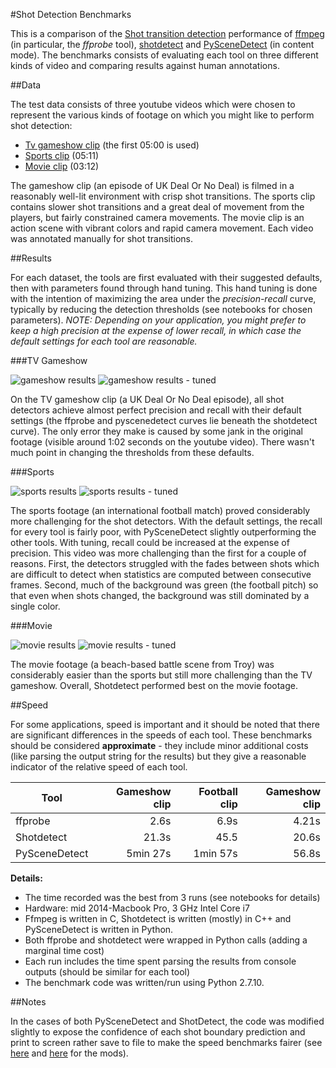 #Shot Detection Benchmarks

This is a comparison of the [Shot transition detection](https://en.wikipedia.org/wiki/Shot_transition_detection) performance of [ffmpeg](https://github.com/FFmpeg/FFmpeg) (in particular, the *ffprobe* tool), [shotdetect](https://github.com/johmathe/Shotdetect) and [PySceneDetect](https://github.com/Breakthrough/PySceneDetect) (in content mode).  The benchmarks consists of evaluating each tool on three different kinds of video and comparing results against human annotations. 

##Data

The test data consists of three youtube videos which were chosen to represent the various kinds of footage on which you might like to perform shot detection:

* [Tv gameshow clip](https://www.youtube.com/watch?v=fkiDpLlQ9Wg) (the first 05:00 is used) 
* [Sports clip](https://www.youtube.com/watch?v=vFT8HXJlvfA) (05:11)
* [Movie clip](https://www.youtube.com/watch?v=bpLtXIlkyYA) (03:12)

The gameshow clip (an episode of UK Deal Or No Deal) is filmed in a reasonably well-lit environment with crisp shot transitions. The sports clip contains slower shot transitions and a great deal of movement from the players, but fairly constrained camera movements. The movie clip is an action scene with vibrant colors and rapid camera movement. Each video was annotated manually for shot transitions.

##Results 

For each dataset, the tools are first evaluated with their suggested defaults, then with parameters found through hand tuning. This hand tuning is done with the intention of maximizing the area under the *precision-recall* curve, typically by reducing the detection thresholds (see notebooks for chosen parameters). *NOTE: Depending on your application, you might prefer to keep a high precision at the expense of lower recall, in which case the default settings for each tool are reasonable.* 

###TV Gameshow

![gameshow results](figures/gameshow.png) ![gameshow results - tuned ](figures/gameshow-tuned.png) 

On the TV gameshow clip (a UK Deal Or No Deal episode), all shot detectors achieve almost perfect precision and recall with their default settings (the ffprobe and pyscenedetect curves lie beneath the shotdetect curve).  The only error they make is caused by some jank in the original footage (visible around 1:02 seconds on the youtube video). There wasn't much point in changing the thresholds from these defaults. 

###Sports

![sports results](figures/football.png) ![sports results - tuned ](figures/football-tuned.png) 

The sports footage (an international football match) proved considerably more challenging for the shot detectors. With the default settings, the recall for every tool is fairly poor, with PySceneDetect slightly outperforming the other tools.  With tuning, recall could be increased at the expense of precision.  This video was more challenging than the first for a couple of reasons. First, the detectors struggled with the fades between shots which are difficult to detect when statistics are computed between consecutive frames.  Second, much of the background was green (the football pitch) so that even when shots changed, the background was still dominated by a single color.

###Movie

![movie results](figures/movie.png) ![movie results - tuned](figures/movie-tuned.png) 

The movie footage (a beach-based battle scene from Troy) was considerably easier than the sports but still more challenging than the TV gameshow. Overall, Shotdetect performed best on the movie footage. 

##Speed

For some applications, speed is important and it should be noted that there are significant differences in the speeds of each tool. These benchmarks should be considered **approximate** - they include minor additional costs (like parsing the output string for the results) but they give a reasonable indicator of the relative speed of each tool.

| Tool          | Gameshow clip        | Football clip | Gameshow clip |
| ------------- | --------------------:| -------------:| -------------:|
| ffprobe       | 2.6s                 | 6.9s          | 4.21s         |
| Shotdetect    | 21.3s                | 45.5          | 20.6s         |
| PySceneDetect | 5min 27s             | 1min 57s      | 56.8s         |

**Details:**

* The time recorded was the best from 3 runs (see notebooks for details) 
* Hardware: mid 2014-Macbook Pro, 3 GHz Intel Core i7
* Ffmpeg is written in C, Shotdetect is written (mostly) in C++ and PySceneDetect is written in Python. 
* Both ffprobe and shotdetect were wrapped in Python calls (adding a marginal time cost)
* Each run includes the time spent parsing the results from console outputs (should be similar for each tool)
* The benchmark code was written/run using Python 2.7.10.


##Notes

In the cases of both PySceneDetect and ShotDetect, the code was modified slightly to expose the confidence of each shot boundary prediction and print to screen rather save to file to make the speed benchmarks fairer (see [here](https://github.com/albanie/PySceneDetect/commit/0ba9759a0a3eeba4caa07800fff088730dfd4ace) and [here](https://github.com/albanie/Shotdetect/commit/116999e0e3139a106f93f4fa5df6309103b8aadd) for the mods). 
